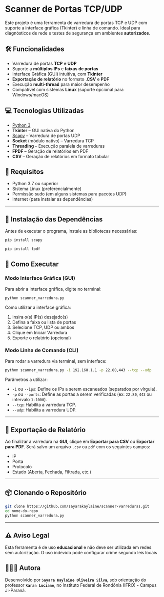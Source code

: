 # Scanner de Portas TCP/UDP

Este projeto é uma ferramenta de varredura de portas TCP e UDP com suporte a interface gráfica (Tkinter) e linha de comando. Ideal para diagnósticos de rede e testes de segurança em ambientes **autorizados**.

## 🛠 Funcionalidades
- Varredura de portas **TCP** e **UDP**
- Suporte a **múltiplos IPs** e **faixas de portas**
- Interface Gráfica (GUI) intuitiva, com **Tkinter**
- **Exportação de relatório** no formato **.CSV** e **PDF**
- Execução **multi-thread** para maior desempenho
- Compatível com sistemas **Linux** (suporte opcional para Windows/macOS)

## 💻 Tecnologias Utilizadas
- [Python 3](https://www.python.org/)
- **Tkinter** – GUI nativa do Python
- [Scapy](https://scapy.net/) – Varredura de portas UDP
- **Socket** (módulo nativo) – Varredura TCP
- **Threading** – Execução paralela de varreduras
- **FPDF** – Geração de relatórios em PDF
- **CSV** – Geração de relatórios em formato tabular

## 🧾 Requisitos

- Python 3.7 ou superior
- Sistema Linux (preferencialmente)
- Permissão sudo (em alguns sistemas para pacotes UDP)
-  Internet (para instalar as dependências)
  
---

## 🛂 Instalação das Dependências
Antes de executar o programa, instale as bibliotecas necessárias:

```bash
pip install scapy
```

```bash
pip install fpdf
```

## 🚀 Como Executar
### Modo Interface Gráfica (GUI)
Para abrir a interface gráfica, digite no terminal:

```bash
python scanner_varredura.py
```

Como utilizar a interface gráfica:

1. Insira o(s) IP(s) desejado(s)
2. Defina a faixa ou lista de portas
3. Selecione TCP, UDP ou ambos
4. Clique em Iniciar Varredura
5. Exporte o relatório (opcional)

### Modo Linha de Comando (CLI)
Para rodar a varredura via terminal, sem interface:

```bash
python scanner_varredura.py -i 192.168.1.1 -p 22,80,443 --tcp --udp
```

Parâmetros a utilizar:
- `-i` ou `--ips`: Define os IPs a serem escaneados (separados por vírgula).
- `-p` ou `--ports`: Define as portas a serem verificadas (ex: `22,80,443` ou intervalo `1-1000`).
- `--tcp`: Habilita a varredura TCP.
- `--udp`: Habilita a varredura UDP.

---

## 📄 Exportação de Relatório
Ao finalizar a varredura na **GUI**, clique em **Exportar para CSV** ou **Exportar para PDF**. Será salvo um arquivo `.csv` ou `pdf` com os seguintes campos:

- IP
- Porta
- Protocolo
- Estado (Aberta, Fechada, Filtrada, etc.)

---

## 📦 Clonando o Repositório

```bash
git clone https://github.com/sayarakaylaine/scanner-varreduras.git
cd nome-do-repo
python scanner_varredura.py
```

---

## ⚠ Aviso Legal
Esta ferramenta é de uso **educacional** e não deve ser utilizada em redes sem autorização. O uso indevido pode configurar crime segundo leis locais

## 👩🏻‍💻 Autora
Desenvolvido por **`Sayara Kaylaine Oliveira Silva`**, sob orientação do professor **`Karan Luciano`**, no Instituto Federal de Rondônia (IFRO) - Campus Ji-Paraná.


